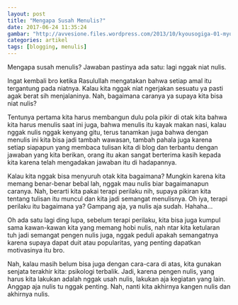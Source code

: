 ```yaml
---
layout: post
title: "Mengapa Susah Menulis?"
date: 2017-06-24 11:35:24
gambar: "http://avvesione.files.wordpress.com/2013/10/kyousogiga-01-myoue-flashback-childhood-yukata-writing-bored.jpg"
categories: artikel
tags: [blogging, menulis]
---
```


Mengapa susah menulis? Jawaban pastinya ada satu: lagi nggak niat nulis.

Ingat kembali bro ketika Rasulullah mengatakan bahwa setiap amal itu tergantung pada niatnya. Kalau kita nggak niat ngerjakan sesuatu ya pasti agak berat sih menjalaninya. Nah, bagaimana caranya ya supaya kita bisa niat nulis?

Tentunya pertama kita harus membangun dulu pola pikir di otak kita bahwa kita harus menulis saat ini juga, bahwa menulis itu kayak makan nasi, kalau nggak nulis nggak kenyang gitu, terus tanamkan juga bahwa dengan menulis ini kita bisa jadi tambah wawasan, tambah pahala juga karena setiap siapapun yang membaca tulisan kita di blog dan terbantu dengan jawaban yang kita berikan, orang itu akan sangat berterima kasih kepada kita karena telah mengadakan jawaban itu di hadapannya.

Kalau kita nggak bisa menyuruh otak kita bagaimana? Mungkin karena kita memang benar-benar bebal lah, nggak mau nulis biar bagaimanapun caranya. Nah, berarti kita pakai terapi perilaku nih, supaya pikiran kita tentang tulisan itu muncul dan kita jadi semangat menulisnya. Oh iya, terapi perilaku itu bagaimana ya? Gampang aja, ya nulis aja sudah. Hahaha...

Oh ada satu lagi ding lupa, sebelum terapi perilaku, kita bisa juga kumpul sama kawan-kawan kita yang memang hobi nulis, nah ntar kita ketularan tuh jadi semangat pengen nulis juga, nggak peduli apakah semangatnya karena supaya dapat duit atau popularitas, yang penting dapatkan motivasinya itu bro.

Nah, kalau masih belum bisa juga dengan cara-cara di atas, kita gunakan senjata terakhir kita: psikologi terbalik. Jadi, karena pengen nulis, yang harus kita lakukan adalah nggak usah nulis, lakukan aja kegiatan yang lain. Anggap aja nulis tu nggak penting. Nah, nanti kita akhirnya kangen nulis dan akhirnya nulis.